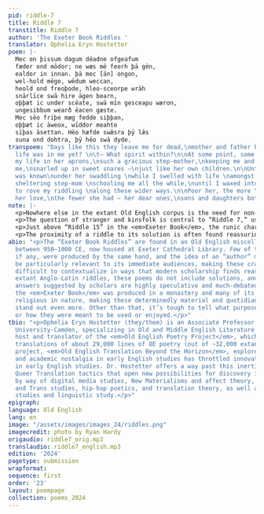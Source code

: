 ```yaml
---
pid: riddle-7
title: Riddle 7
transtitle: Riddle 7
author: 'The Exeter Book Riddles '
translator: Ophelia Eryn Hostetter
poem: |-
  Mec on þissum dagum dēadne ofgeafum
  fæder ond mōdor; ne wæs mē feorh þā gēn,
  ealdor in innan. þā mec [ān] ongon,
  wel-hold mēge, wēdum weccan,
  heold ond freoþode, hleo-sceorpe wrāh
  snārlīce swā hire āgen bearn,
  oþþæt ic under scēate, swā mīn gesceapu wæron,
  ungesibbum wearð ēacen gæste.
  Mec sēo friþe mæg fedde siþþan,
  oþþæt ic āweox, wīddor meahte
  sīþas āsettan. Hēo hæfde swǣsra þȳ lǣs
  suna ond dohtra, þȳ hēo swā dyde.
transpoem: "Days like this they leave me for dead,\nmother and father both. \nWhat
  life was in me yet? \n\t— What spirit within?\n\nAt some point, some woman\nroused
  my life in her aprons,\nsuch a gracious step-mother,\nkeeping me and preserving
  me,\nsnarled up in sweet snares —\njust like her own children.\n\nUntil my nature
  was known\nunder her swaddling \nwhile I swelled with life \namongst my unsiblings,\nmy
  sheltering step-mom \nschooling me all the while,\nuntil I waxed into fullness,\nable
  to rove my riddling \nalong these wider ways.\n\nPoor her, the more \nshe lavished
  her love,\nthe fewer she had — her dear ones,\nsons and daughters both."
note: |-
  <p>Nowhere else in the extant Old English corpus is the need for non-conforming, deviant, and Queer translation more urgently felt than in the “Exeter Book Riddles”. These voices repeatedly insist that they are “amazing” (<em>wundorlīcu</em>) and “fascinating” (<em>wrætlīc</em>), yet it is quite easy to fail to clock their extravagance in how they are usually rendered. My translations endeavor to re-estrange these poems, breaking down critical complacencies regarding them. I work to vibe with their voices — to follow the weird wendings of their language, to stay awake to their glitches and hiccups, and most of all to listen to their expressive capacities. Nonconforming identities, desires, and experiences are often awkward to state aloud and therefore are easily spoken over, and so the riddles often give voice to the voiceless, not only to objects or animals but also to those otherwise invisible socially.</p>
  <p>The question of stranger and kinsfolk is central to “Riddle 7,” usually solved as “Cuckoo” — a macabre story of nature sometimes used as a warning against fostering another’s children (this is a sub-plot of <em>Beowulf</em>, for instance). Yet the text of this poem resists that interpretation: the manuscript reading <em>snārlīce swā</em> [literally “like a snare”; here perhaps, “deviously”] is conventionally emended to <em>swā ārlīce swā</em> [“as graciously as”], which casts the step-mother as noble victim of this interloper. My translation opens up further possibilities of interpretation by refusing to take sides and suggests other motivations for taking in children: hostage-taking; enslavement; even placement in a monastery.</p>
  <p>Just above “Riddle 15” in the <em>Exeter Book</em>, the runic characters “Beorc” and “Lagu” can be found, possibly pointing to a solution containing the letters “B” and “L”. It was frequent to assume this poem was solved by “ballista” or “fortified town” — those letters, however, may be more convincingly read as <em>bēo-loca</em>: a “bees’ horde” or beehive. For this translation I chose a style derived from hip-hop verse, four beats per line, with an internal rhyme. In doing this, I open the possibility of a new voice in the poem: a poet grappling with their own potential for violence. Filled with sweetness, defended by the points of spears, this speaker bears a striking resemblance to the narrators created by Biggie Smalls or the Geto Boys.</p>
  <p>The proximity of a riddle to its solution is often found reassuring, but what if there is none apparent? What if there’s no need for one? “Riddle 26” is one of just a few poems like this in the collection; its dazzle of rhyming, chiming sound-play has eluded scholars since the nineteenth century. Previous solutions seek to harness this aural profligacy to the process of craft — making beer or a manuscript book. But what if this wallowing in the fun actually goes nowhere? What if these pleasures are non-productive, self-contained, private — unnecessary to interpret?</p>
abio: "<p>The “Exeter Book Riddles” are found in an Old English miscellany produced
  between 950–1000 CE, now housed at Exeter Cathedral Library. Few of these riddles,
  if any, were produced by the same hand, and the idea of an “author” may not even
  be particularly relevant to its immediate audiences, making these crafty jewels
  difficult to contextualize in ways that modern scholarship finds reassuring. Unlike
  extant Anglo-Latin riddles, these poems do not include solutions, and many of the
  answers suggested by scholars are highly speculative and much-debated. Most likely
  the <em>Exeter Book</em> was produced in a monastery and many of its contents are
  religious in nature, making these determinedly material and quotidian expressions
  stand out even more. Other than that, it’s tough to tell what purpose they served
  or how they were meant to be used or enjoyed.</p>"
tbio: "<p>Ophelia Eryn Hostetter (they/them) is an Associate Professor at Rutgers
  University-Camden, specializing in Old and Middle English Literature. They are the
  host and translator of the <em>Old English Poetry Project</em>, which contains verse
  translations of about 29,000 lines of OE poetry (out of ~32,000 extant). Their latest
  project, <em>Old English Translation Beyond the Horizon</em>, explores how cultural
  and academic nostalgia in early English studies has throttled innovation and inclusivity
  in early English studies. Dr. Hostetter offers a way past this inertia by mobilizing
  Queer Translation tactics that open new possibilities for discovery in this archive
  by way of digital media studies, New Materialisms and affect theory, Queer, feminist
  and Trans studies, hip-hop poetics, and translation theory, as well as manuscript
  studies and linguistic study.</p>"
epigraph:
language: Old English
lang: en
image: "/assets/images/images_24/riddles.png"
imagecredit: photo by Ryan Hardy
origaudio: riddle7_orig.mp3
translaudio: riddle7_english.mp3
edition: '2024'
pagetype: submission
wrapformat:
sequence: first
order: '23'
layout: poempage
collection: poems_2024
---
```

